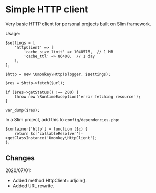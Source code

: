 # Simple HTTP client

Very basic HTTP client for personal projects built on Slim framework.

Usage:

```
$settings = [
    'httpClient' => [
        'cache_size_limit' => 1048576,  // 1 MB
        'cache_ttl' => 86400,  // 1 day
    ],
];

$http = new \Umonkey\Http($logger, $settings);

$res = $http->fetch($url);

if ($res->getStatus() !== 200) {
    throw new \RuntimeException('error fetching resource');
}

var_dump($res);
```

In a Slim project, add this to `config/dependencies.php`:

```
$container['http'] = function ($c) {
    return $c['callableResolver']->getClassInstance('Umonkey\HttpClient');
};
```


## Changes

2020/07/01:

- Added method HttpClient::urljoin().
- Added URL rewrite.

